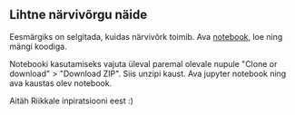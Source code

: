 ## Lihtne närvivõrgu näide

Eesmärgiks on selgitada, kuidas närvivõrk toimib. Ava [notebook]("https://github.com/RRisto/lihtne_nn/blob/master/lihtne_nn.ipynb"), loe ning mängi koodiga.

Notebooki kasutamiseks vajuta üleval paremal olevale nupule "Clone or download" > "Download ZIP".
Siis unzipi kaust. Ava jupyter notebook ning ava kaustas olev notebook.

Aitäh Riikkale inpiratsiooni eest :)
